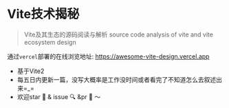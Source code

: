 # Vite技术揭秘

> Vite及其生态的源码阅读与解析
source code analysis of vite and vite ecosystem design

通过`vercel`部署的在线浏览地址: https://awesome-vite-design.vercel.app

* 基于Vite2
* 每五日内更新一篇，没写大概率是工作没时间或者看完了不知道怎么去叙述出来=_=
* 欢迎star 🌟 & issue 🔍 &pr 🤝 ～ 

